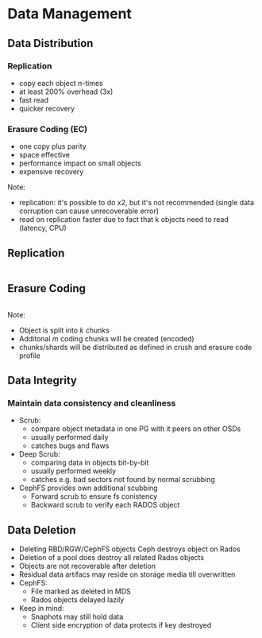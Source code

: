 <!-- .slide: data-state="section-break" id="section-break-2.2" data-timing="10s" data-background-image="images/susecon_background_full.svg" data-background-size="auto 100%" -->
# Data Management


<!-- .slide: data-state="normal" id="data-1" data-timing="20s" data-menu-title="Thread Actors" data-background-image="images/susecon_background_full.svg" data-background-size="auto 100%" -->
## Data Distribution

### Replication <!-- .element: class="fragment" data-fragment-index="0" -->
* copy each object n-times <!-- .element: class="fragment" data-fragment-index="0" -->
* at least 200% overhead (3x) <!-- .element: class="fragment" data-fragment-index="0" -->
* fast read <!-- .element: class="fragment" data-fragment-index="0" -->
* quicker recovery <!-- .element: class="fragment" data-fragment-index="0" -->

### Erasure Coding (EC) <!-- .element: class="fragment" data-fragment-index="1" -->
* one copy plus parity <!-- .element: class="fragment" data-fragment-index="1" -->
* space effective <!-- .element: class="fragment" data-fragment-index="1" -->
* performance impact on small objects <!-- .element: class="fragment" data-fragment-index="1" -->
* expensive recovery <!-- .element: class="fragment" data-fragment-index="1" -->

Note:
- replication: it's possible to do x2, but it's not recommended (single data corruption can cause unrecoverable error)
- read on replication faster due to fact that k objects need to read (latency, CPU)


<!-- .slide: data-state="normal" id="data-2" data-timing="20s" data-menu-title="Replication Diagram" data-background-image="images/susecon_background_full.svg" data-background-size="auto 100%" -->
## Replication
<div>
  <center><img data-src="images/replica_explained.svg" style="width:35%"></center>
</div>


<!-- .slide: data-state="normal" id="data-3" data-timing="20s" data-menu-title="Erasure Coding Diagram" data-background-image="images/susecon_background_full.svg" data-background-size="auto 100%" -->
## Erasure Coding
<div>
  <center><img data-src="images/ec_explained_extra.svg" style="width:65%"></center>
</div>

Note:
- Object is split into *k* chunks
- Additonal *m* coding chunks will be created (encoded)
- chunks/shards will be distributed as defined in crush and erasure code profile


<!-- .slide: data-state="normal" id="data-4" data-timing="20s" data-menu-title="Thread Actors" data-background-image="images/susecon_background_full.svg" data-background-size="auto 100%" -->
## Data Integrity

### Maintain data consistency and cleanliness <!-- .element: class="fragment" data-fragment-index="0" -->
* Scrub: <!-- .element: class="fragment" data-fragment-index="1" -->
  * compare object metadata in one PG with it peers on other OSDs <!-- .element: class="fragment" data-fragment-index="2" -->
  * usually performed daily <!-- .element: class="fragment" data-fragment-index="2" -->
  * catches bugs and flaws <!-- .element: class="fragment" data-fragment-index="2" -->
* Deep Scrub: <!-- .element: class="fragment" data-fragment-index="3" -->
  * comparing data in objects bit-by-bit <!-- .element: class="fragment" data-fragment-index="4" -->
  * usually performed weekly <!-- .element: class="fragment" data-fragment-index="4" -->
  * catches e.g. bad sectors not found by normal scrubbing <!-- .element: class="fragment" data-fragment-index="4" -->
* CephFS provides own additional scubbing <!-- .element: class="fragment" data-fragment-index="5" -->
  * Forward scrub to ensure fs conistency <!-- .element: class="fragment" data-fragment-index="6" -->
  * Backward scrub to verify each RADOS object <!-- .element: class="fragment" data-fragment-index="6" -->


<!-- .slide: data-state="normal" id="data-5" data-timing="20s" data-menu-title="General considerations" data-background-image="images/susecon_background_full.svg" data-background-size="auto 100%" -->
## Data Deletion

* Deleting RBD/RGW/CephFS objects Ceph destroys object on Rados <!-- .element: class="fragment" data-fragment-index="0" -->
* Deletion of a pool does destroy all related Rados objects <!-- .element: class="fragment" data-fragment-index="1" -->
* Objects are not recoverable after deletion <!-- .element: class="fragment" data-fragment-index="2" -->
* Residual data artifacs may reside on storage media till overwritten <!-- .element: class="fragment" data-fragment-index="3" -->
* CephFS: <!-- .element: class="fragment" data-fragment-index="4" -->
  * File marked as deleted in MDS <!-- .element: class="fragment" data-fragment-index="5" -->
  * Rados objects delayed lazily <!-- .element: class="fragment" data-fragment-index="5" -->
* Keep in mind: <!-- .element: class="fragment" data-fragment-index="6" -->
  * Snaphots may still hold data <!-- .element: class="fragment" data-fragment-index="7" -->
  * Client side encryption of data protects if key destroyed <!-- .element: class="fragment" data-fragment-index="7" -->

